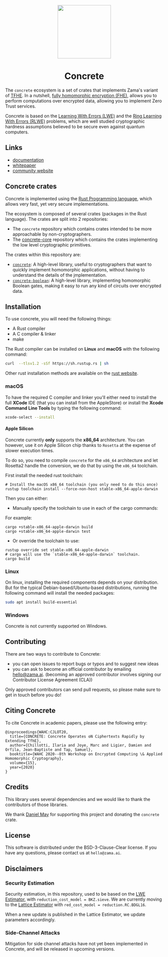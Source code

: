 <p align="center">
  <img width=170 height=170 src="logo.png">
  <h1 align="center">Concrete</h1>
</p>

The `concrete` ecosystem is a set of crates that implements Zama's variant of
[TFHE](https://eprint.iacr.org/2018/421.pdf). In a nutshell,
[fully homomorphic encryption (FHE)](https://en.wikipedia.org/wiki/Homomorphic_encryption), allows
you to perform computations over encrypted data, allowing you to implement Zero Trust services.

Concrete is based on the
[Learning With Errors (LWE)](https://cims.nyu.edu/~regev/papers/lwesurvey.pdf) and the
[Ring Learning With Errors (RLWE)](https://eprint.iacr.org/2012/230.pdf) problems, which are well
studied cryptographic hardness assumptions believed to be secure even against quantum computers.

## Links

- [documentation](https://docs.zama.ai/concrete/lib)
- [whitepaper](http://whitepaper.zama.ai)
- [community website](https://community.zama.ai)

## Concrete crates

Concrete is implemented using the [Rust Programming language](https://www.rust-lang.org/), which
allows very fast, yet very secure implementations.

The ecosystem is composed of several crates (packages in the Rust language).
The crates are split into 2 repositories:

- The `concrete` repository which contains crates intended to be more approachable by
non-cryptographers.
- The [concrete-core](https://github.com/zama-ai/concrete-core) repository which contains the crates
  implementing the low level cryptographic primitives.

The crates within this repository are:
- [`concrete`](concrete): A high-level library, useful to cryptographers that want to quickly
  implement homomorphic applications, without having to understand the details of the
  jmplementation.
- [`concrete-boolean`](concrete-boolean): A high-level library, implementing homomorphic Boolean gates, making it easy
  to run any kind of circuits over encrypted data.


## Installation

To use concrete, you will need the following things:
- A Rust compiler
- A C compiler & linker
- make

The Rust compiler can be installed on __Linux__ and __macOS__ with the following command:

```bash
curl  --tlsv1.2 -sSf https://sh.rustup.rs | sh
```

Other rust installation methods are available on the
[rust website](https://forge.rust-lang.org/infra/other-installation-methods.html).

### macOS

To have the required C compiler and linker you'll either need to install the full __XCode__ IDE
(that you can install from the AppleStore) or install the __Xcode Command Line Tools__ by typing the
following command:

```bash
xcode-select --install
```

#### Apple Silicon

Concrete currently __only__ supports the __x86_64__ architecture.
You can however, use it on Apple Silicon chip thanks to `Rosetta`
at the expense of slower execution times.

To do so, you need to compile `concrete` for the `x86_64` architecture
and let Rosetta2 handle the conversion, we do that by using the `x86_64` toolchain.

First install the needed rust toolchain:
```console
# Install the macOS x86_64 toolchain (you only need to do this once)
rustup toolchain install --force-non-host stable-x86_64-apple-darwin
```

Then you can either:
- Manually specify the toolchain to use in each of the cargo commands:

For example:
```console
cargo +stable-x86_64-apple-darwin build
cargo +stable-x86_64-apple-darwin test
```

- Or override the toolchain to use:
```console
rustup override set stable-x86_64-apple-darwin
# cargo will use the `stable-x86_64-apple-darwin` toolchain.
cargo build
```

### Linux

On linux, installing the required components depends on your distribution.
But for the typical Debian-based/Ubuntu-based distributions,
running the following command will install the needed packages:
```bash
sudo apt install build-essential
```

### Windows

Concrete is not currently supported on Windows.

## Contributing

There are two ways to contribute to Concrete:

- you can open issues to report bugs or typos and to suggest new ideas
- you can ask to become an official contributor by emailing [hello@zama.ai](mailto:hello@zama.ai).
(becoming an approved contributor involves signing our Contributor License Agreement (CLA))

Only approved contributors can send pull requests, so please make sure to get in touch before you do!

## Citing Concrete

To cite Concrete in academic papers, please use the following entry:

```
@inproceedings{WAHC:CJLOT20,
  title={CONCRETE: Concrete Operates oN Ciphertexts Rapidly by Extending TfhE},
  author={Chillotti, Ilaria and Joye, Marc and Ligier, Damien and Orfila, Jean-Baptiste and Tap, Samuel},
  booktitle={WAHC 2020--8th Workshop on Encrypted Computing \& Applied Homomorphic Cryptography},
  volume={15},
  year={2020}
}
```

## Credits

This library uses several dependencies and we would like to thank the contributors of those
libraries.

We thank [Daniel May](https://gitlab.com/danieljrmay) for supporting this project and donating the
`concrete` crate.

## License

This software is distributed under the BSD-3-Clause-Clear license. If you have any questions,
please contact us at `hello@zama.ai`.

## Disclaimers

### Security Estimation

Security estimation, in this repository, used to be based on
the [LWE Estimator](https://bitbucket.org/malb/lwe-estimator/src/master/),
with `reduction_cost_model = BKZ.sieve`.
We are currently moving to the [Lattice Estimator](https://github.com/malb/lattice-estimator)
with `red_cost_model = reduction.RC.BDGL16`.

When a new update is published in the Lattice Estimator, we update parameters accordingly.

### Side-Channel Attacks

Mitigation for side channel attacks have not yet been implemented in Concrete,
and will be released in upcoming versions.
